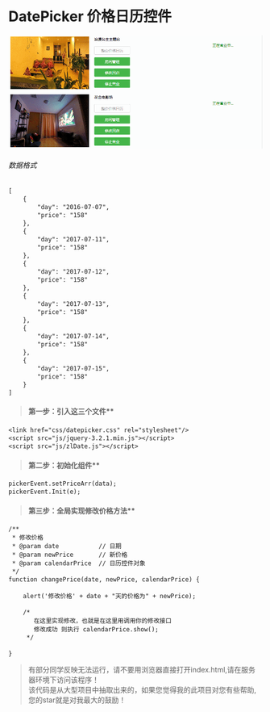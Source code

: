 # DatePicker 价格日历控件

![效果图](https://github.com/295124540/DatePicker/blob/master/show.gif)

###### 数据格式
```
[
    {
        "day": "2016-07-07",
        "price": "158"
    },
    {
        "day": "2017-07-11",
        "price": "158"
    },
    {
        "day": "2017-07-12",
        "price": "158"
    },
    {
        "day": "2017-07-13",
        "price": "158"
    },
    {
        "day": "2017-07-14",
        "price": "158"
    },
    {
        "day": "2017-07-15",
        "price": "158"
    }
]
```
> #### 第一步：引入这三个文件**
```
<link href="css/datepicker.css" rel="stylesheet"/>
<script src="js/jquery-3.2.1.min.js"></script>
<script src="js/zlDate.js"></script>
```
> #### 第二步：初始化组件**
```
pickerEvent.setPriceArr(data);
pickerEvent.Init(e);
```
> #### 第三步：全局实现修改价格方法**
```
/**
 * 修改价格
 * @param date           // 日期
 * @param newPrice       // 新价格
 * @param calendarPrice  // 日历控件对象
 */
function changePrice(date, newPrice, calendarPrice) {
    
    alert('修改价格' + date + "天的价格为" + newPrice);
    
    /*
       在这里实现修改，也就是在这里用调用你的修改接口
       修改成功 则执行 calendarPrice.show();
     */
     
}
```
> 有部分同学反映无法运行，请不要用浏览器直接打开index.html,请在服务器环境下访问该程序！  
> 该代码是从大型项目中抽取出来的，如果您觉得我的此项目对您有些帮助,您的star就是对我最大的鼓励！

